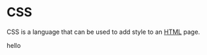 # CSS



CSS is a language that can be used to add style to an [HTML](/wiki/HTML) page.

hello